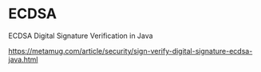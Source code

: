 # ECDSA
ECDSA Digital Signature Verification in Java

https://metamug.com/article/security/sign-verify-digital-signature-ecdsa-java.html
